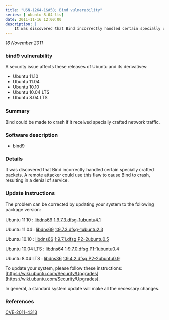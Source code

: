 ```yaml
---
title: "USN-1264-1&#58; Bind vulnerability"
series: [ ubuntu-8.04-lts]
date: 2011-11-16 12:00:00
description: |
    It was discovered that Bind incorrectly handled certain specially crafted packets. A remote attacker could use this flaw to cause Bind to crash, resulting in a denial of service. 
--- 
```

 
 

*16 November 2011*

### bind9 vulnerability

A security issue affects these releases of Ubuntu and its derivatives:

* Ubuntu 11.10
* Ubuntu 11.04
* Ubuntu 10.10
* Ubuntu 10.04 LTS
* Ubuntu 8.04 LTS

### Summary

Bind could be made to crash if it received specially crafted network traffic.

### Software description

* bind9 

### Details

It was discovered that Bind incorrectly handled certain specially crafted packets. A remote attacker could use this flaw to cause Bind to crash, resulting in a denial of service. 

### Update instructions

The problem can be corrected by updating your system to the following package version:

Ubuntu 11.10
 : [libdns69](https://launchpad.net/ubuntu/+source/bind9) <span> [1:9.7.3.dfsg-1ubuntu4.1](https://launchpad.net/ubuntu/+source/bind9/1:9.7.3.dfsg-1ubuntu4.1) </span> 

Ubuntu 11.04
 : [libdns69](https://launchpad.net/ubuntu/+source/bind9) <span> [1:9.7.3.dfsg-1ubuntu2.3](https://launchpad.net/ubuntu/+source/bind9/1:9.7.3.dfsg-1ubuntu2.3) </span> 

Ubuntu 10.10
 : [libdns66](https://launchpad.net/ubuntu/+source/bind9) <span> [1:9.7.1.dfsg.P2-2ubuntu0.5](https://launchpad.net/ubuntu/+source/bind9/1:9.7.1.dfsg.P2-2ubuntu0.5) </span> 

Ubuntu 10.04 LTS
 : [libdns64](https://launchpad.net/ubuntu/+source/bind9) <span> [1:9.7.0.dfsg.P1-1ubuntu0.4](https://launchpad.net/ubuntu/+source/bind9/1:9.7.0.dfsg.P1-1ubuntu0.4) </span> 

Ubuntu 8.04 LTS
 : [libdns36](https://launchpad.net/ubuntu/+source/bind9) <span> [1:9.4.2.dfsg.P2-2ubuntu0.9](https://launchpad.net/ubuntu/+source/bind9/1:9.4.2.dfsg.P2-2ubuntu0.9) </span> 

To update your system, please follow these instructions: [https://wiki.ubuntu.com/Security/Upgrades](https://wiki.ubuntu.com/Security/Upgrades).

In general, a standard system update will make all the necessary changes. 

### References

 
 [CVE-2011-4313](http://people.ubuntu.com/~ubuntu-security/cve/CVE-2011-4313)
 

